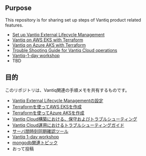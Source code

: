 ## Purpose
This repository is for sharing set up steps of Vantiq product related features.

- [Set up Vantiq External Lifecycle Management](vantiq-operations/docs/eng/Vantiq_ExtLifecycleManagement_SetupProcedure.md)
- [Vantiq on AWS EKS with Terraform](terraform_aws/readme_en.md)
- [Vantiq on Azure AKS with Terraform](terraform_azure/readme_en.md)
- [Trouble Shooting Guide for Vantiq Cloud operations](vantiq-operations/docs/eng/vantiq_k8s_troubleshooting.md)
- [Vantiq-1-day workshop](1-day-workshop/docs/eng/readme.md)
- TBD


## 目的

このリポジトリは、Vantiq関連の手順メモを共有するものです。

- [Vantiq External Lifecycle Managementの設定](vantiq-operations/docs/jp/Vantiq_ExtLifecycleManagement_SetupProcedure.md)
- [Terraformを使ってAWS EKSを作成](terraform_aws/readme.md)
- [Terraformを使ってAzure AKSを作成](terraform_azure/readme.md)
- [Vantiq Cloud構築における、保守およびトラブルシューティング](vantiq-operations/docs/jp/vantiq-install-maintenance.md)
- [Vantiq Cloud運用におけるトラブルシューティングガイド](vantiq-operations/docs/jp/vantiq_k8s_troubleshooting.md)
- [サーバ間時刻同期確認ツール](vantiq-operations/docs/jp/timestamp_ds.md)
- [Vantiq 1-day workshop](1-day-workshop/docs/jp/readme.md)
- [mongodb関連トピック](vantiq-operations/docs/jp/mongodb.md)
- おって投稿
